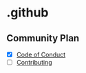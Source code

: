 # .github

## Community Plan

- [x] [Code of Conduct](https://github.com/KatherineMichel/.github/blob/master/CODE_OF_CONDUCT.md)
- [ ] [Contributing](https://github.com/KatherineMichel/.github/blob/master/CONTRIBUTING.md)
